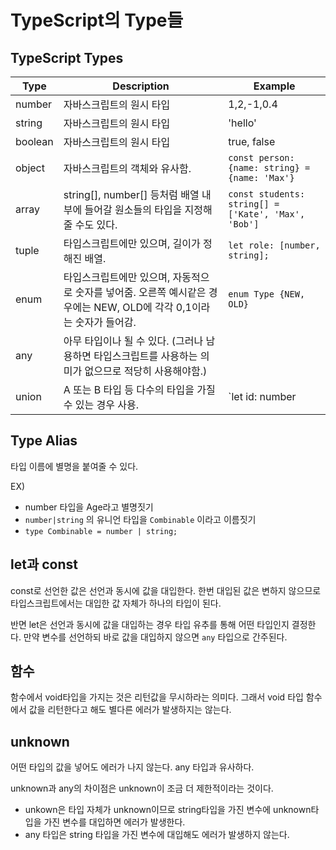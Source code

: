 # TypeScript의 Type들

## TypeScript  Types

| Type    | Description                                                  | Example                                             |
| ------- | ------------------------------------------------------------ | --------------------------------------------------- |
| number  | 자바스크립트의 원시 타입                                     | 1,2,-1,0.4                                          |
| string  | 자바스크립트의 원시 타입                                     | 'hello'                                             |
| boolean | 자바스크립트의 원시 타입                                     | true, false                                         |
| object  | 자바스크립트의 객체와 유사함.                                | `const person: {name: string} = {name: 'Max'}`      |
| array   | string[], number[] 등처럼 배열 내부에 들어갈 원소들의 타입을 지정해줄 수도 있다. | `const students: string[] = ['Kate', 'Max', 'Bob']` |
| tuple   | 타입스크립트에만 있으며, 길이가 정해진 배열.                 | `let role: [number, string];`                       |
| enum    | 타입스크립트에만 있으며, 자동적으로 숫자를 넣어줌. 오른쪽 예시같은 경우에는 NEW, OLD에 각각 0,1이라는 숫자가 들어감. | `enum Type {NEW, OLD}`                              |
| any     | 아무 타입이나 될 수 있다. (그러나 남용하면 타입스크립트를 사용하는 의미가 없으므로 적당히 사용해야함.) |                                                     |
| union   | A 또는 B 타입 등 다수의 타입을 가질 수 있는 경우 사용.       | `let id: number | string;`                          |

## Type Alias

타입 이름에 별명을 붙여줄 수 있다.

EX)

- number 타입을 Age라고 별명짓기
- `number|string` 의 유니언 타입을 `Combinable` 이라고 이름짓기
- `type Combinable = number | string;`

## let과 const

const로 선언한 값은 선언과 동시에 값을 대입한다. 한번 대입된 값은 변하지 않으므로 타입스크립트에서는 대입한 값 자체가 하나의 타입이 된다.

반면 let은 선언과 동시에 값을 대입하는 경우 타입 유추를 통해 어떤 타입인지 결정한다. 만약 변수를 선언하되 바로 값을 대입하지 않으면 `any` 타입으로 간주된다.

## 함수

함수에서 void타입을 가지는 것은 리턴값을 무시하라는 의미다. 그래서 void 타입 함수에서 값을 리턴한다고 해도 별다른 에러가 발생하지는 않는다.

## unknown

어떤 타입의 값을 넣어도 에러가 나지 않는다. any 타입과 유사하다.

unknown과 any의 차이점은 unknown이 조금 더 제한적이라는 것이다.

- unkown은 타입 자체가 unknown이므로 string타입을 가진 변수에 unknown타입을 가진 변수를 대입하면 에러가 발생한다.
- any 타입은 string 타입을 가진 변수에 대입해도 에러가 발생하지 않는다.